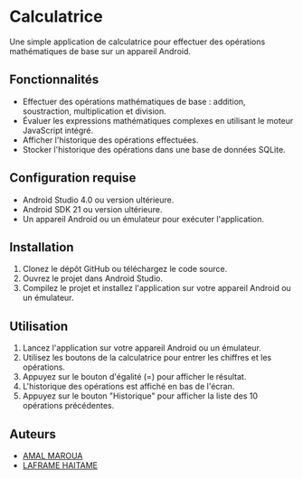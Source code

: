 # Calculatrice

Une simple application de calculatrice pour effectuer des opérations mathématiques de base sur un appareil Android.

## Fonctionnalités

- Effectuer des opérations mathématiques de base : addition, soustraction, multiplication et division.
- Évaluer les expressions mathématiques complexes en utilisant le moteur JavaScript intégré.
- Afficher l'historique des opérations effectuées.
- Stocker l'historique des opérations dans une base de données SQLite.

## Configuration requise

- Android Studio 4.0 ou version ultérieure.
- Android SDK 21 ou version ultérieure.
- Un appareil Android ou un émulateur pour exécuter l'application.

## Installation

1. Clonez le dépôt GitHub ou téléchargez le code source.
2. Ouvrez le projet dans Android Studio.
3. Compilez le projet et installez l'application sur votre appareil Android ou un émulateur.

## Utilisation

1. Lancez l'application sur votre appareil Android ou un émulateur.
2. Utilisez les boutons de la calculatrice pour entrer les chiffres et les opérations.
3. Appuyez sur le bouton d'égalité (=) pour afficher le résultat.
4. L'historique des opérations est affiché en bas de l'écran.
5. Appuyez sur le bouton "Historique" pour afficher la liste  des 10 opérations précédentes.


## Auteurs

- [AMAL MAROUA](https://github.com/marua15)
- [LAFRAME HAITAME](https://github.com/HAITAME)

